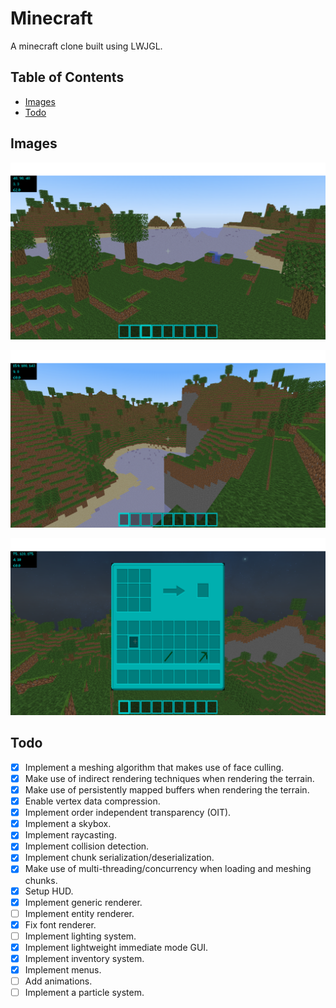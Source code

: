 # Minecraft

A minecraft clone built using LWJGL.

## Table of Contents

- [Images](#images)
- [Todo](#todo)

## Images

![image0](docs/image0.png)

![image1](docs/image1.png)

![image2](docs/image2.png)

## Todo

- [x] Implement a meshing algorithm that makes use of face culling.
- [x] Make use of indirect rendering techniques when rendering the terrain.
- [x] Make use of persistently mapped buffers when rendering the terrain.
- [x] Enable vertex data compression.
- [x] Implement order independent transparency (OIT). 
- [x] Implement a skybox.
- [x] Implement raycasting.
- [x] Implement collision detection.
- [x] Implement chunk serialization/deserialization.
- [x] Make use of multi-threading/concurrency when loading and meshing chunks.
- [x] Setup HUD.
- [x] Implement generic renderer.
- [ ] Implement entity renderer.
- [x] Fix font renderer.
- [ ] Implement lighting system.
- [x] Implement lightweight immediate mode GUI.
- [x] Implement inventory system.
- [x] Implement menus.
- [ ] Add animations.
- [ ] Implement a particle system.
